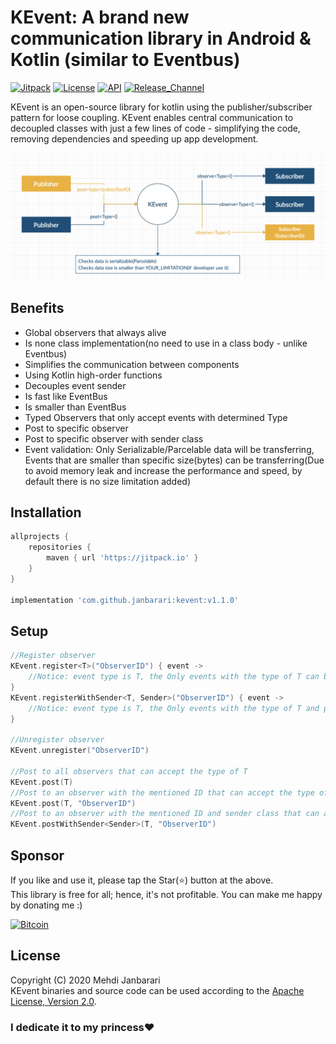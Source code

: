 # KEvent: A brand new communication library in Android & Kotlin (similar to Eventbus)
[![Jitpack](https://jitpack.io/v/janbarari/KEvent.svg)](https://github.com/janbarari/kevent)
[![License](http://img.shields.io/badge/License-Apache_v2.0-green.svg?style=flat)](https://github.com/janbarari/kevent)
[![API](https://img.shields.io/badge/API-14%2B-blue.svg?style=flat)](https://github.com/janbarari/kevent)
[![Release_Channel](https://img.shields.io/badge/Release_Channel-Stable-blue.svg?style=flat)](https://github.com/janbarari/kevent)

KEvent is an open-source library for kotlin using the publisher/subscriber pattern for loose coupling. KEvent enables central communication to decoupled classes with just a few lines of code - simplifying the code, removing dependencies and speeding up app development.

![](image.jpg)

Benefits
--------
- Global observers that always alive
- Is none class implementation(no need to use in a class body - unlike Eventbus)
- Simplifies the communication between components
- Using Kotlin high-order functions
- Decouples event sender
- Is fast like EventBus
- Is smaller than EventBus
- Typed Observers that only accept events with determined Type
- Post to specific observer
- Post to specific observer with sender class
- Event validation: Only Serializable/Parcelable data will be transferring, Events that are smaller than specific size(bytes) can be transferring(Due to avoid memory leak and increase the performance and speed, by default there is no size limitation added)

Installation
------------
```gradle
allprojects {
    repositories {
        maven { url 'https://jitpack.io' }
    }
}

implementation 'com.github.janbarari:kevent:v1.1.0'
```

Setup
-----
```kotlin
//Register observer
KEvent.register<T>("ObserverID") { event ->
    //Notice: event type is T, the Only events with the type of T can be observed here
}
KEvent.registerWithSender<T, Sender>("ObserverID") { event ->
    //Notice: event type is T, the Only events with the type of T and posted from sender class can be observed here
}

//Unregister observer
KEvent.unregister("ObserverID")

//Post to all observers that can accept the type of T
KEvent.post(T)
//Post to an observer with the mentioned ID that can accept the type of T
KEvent.post(T, "ObserverID")
//Post to an observer with the mentioned ID and sender class that can accept the type of T
KEvent.postWithSender<Sender>(T, "ObserverID")
```
Sponsor
-------
If you like and use it, please tap the Star(⭐️) button at the above.  
This library is free for all; hence, it's not profitable. You can make me happy by donating me :)

[![Bitcoin](https://raw.githubusercontent.com/janbarari/kevent/master/bitcoin.png)](https://blockchair.com/bitcoin/address/16mwX15btjFEYUuktfXnExxykvUkZu1a1C)

License
-------
Copyright (C) 2020 Mehdi Janbarari  
KEvent binaries and source code can be used according to the [Apache License, Version 2.0](LICENSE).

### I dedicate it to my princess❤️

